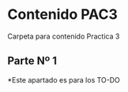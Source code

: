 # Contenido PAC3
Carpeta para contenido Practica 3

## Parte Nº 1 ##
*Este apartado es para los TO-DO
